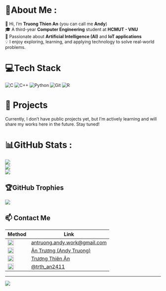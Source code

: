 # 💫About Me :
👋 Hi, I’m **Truong Thien An** (you can call me **Andy**) <br>
🎓 A third-year **Computer Engineering** student at **HCMUT - VNU** <br>
🤖 Passionate about **Artificial Intelligence (AI)** and **IoT applications** <br>
💡 I enjoy exploring, learning, and applying technology to solve real-world problems. <br>


# 💻Tech Stack
![C](https://img.shields.io/badge/c-%2300599C.svg?style=for-the-badge&logo=c&logoColor=white) ![C++](https://img.shields.io/badge/c++-%2300599C.svg?style=for-the-badge&logo=c%2B%2B&logoColor=white) ![Python](https://img.shields.io/badge/python-3670A0?style=for-the-badge&logo=python&logoColor=ffdd54) ![Git](https://img.shields.io/badge/Git-F05032?style=for-the-badge&logo=git&logoColor=white) ![R](https://img.shields.io/badge/R-276DC3?style=for-the-badge&logo=r&logoColor=white)
# 🚀 Projects  
Currently, I don’t have public projects yet, but I’m actively learning and will share my works here in the future. Stay tuned!
# 📊GitHub Stats :
![](https://github-readme-stats.vercel.app/api?username=TianAn2411&theme=radical&hide_border=false&include_all_commits=true&count_private=false)<br/>
![](https://github-readme-streak-stats.herokuapp.com/?user=TianAn2411&theme=radical&hide_border=false)<br/>
![](https://github-readme-stats.vercel.app/api/top-langs/?username=TianAn2411&theme=radical&hide_border=false&include_all_commits=true&count_private=false&layout=compact)

## 🏆GitHub Trophies
![](https://github-trophies.vercel.app/?username=TianAn2411&theme=radical&no-frame=false&no-bg=false&margin-w=4)

## 📫 Contact Me

| Method     | Link |
|------------|------|
| <img src="https://cdn-icons-png.flaticon.com/512/281/281769.png" width="20"/>| [antruong.andy.work@gmail.com](https://mail.google.com/mail/?view=cm&fs=1&to=antruong.andy.work@gmail.com) |
| <img src="https://cdn-icons-png.flaticon.com/512/174/174857.png" width="20"/>| [Ân Trương (Andy Truong)](https://www.linkedin.com/in/antruong24112005) |
| <img src="https://cdn-icons-png.flaticon.com/512/733/733547.png" width="20"/>| [Trương Thiên Ân](https://www.facebook.com/trth.an241105/) |
| <img src="https://cdn-icons-png.flaticon.com/512/2111/2111463.png" width="20"/>| [@trth_an2411](https://instagram.com/trth_an2411) |

---
[![](https://visitcount.itsvg.in/api?id=TianAn2411&icon=0&color=0)](https://visitcount.itsvg.in)
